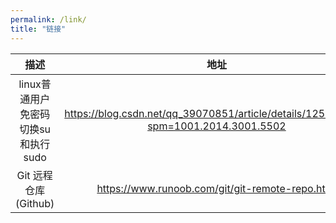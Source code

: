 ```yaml
---
permalink: /link/
title: "链接"
---
```



| 描述   | 地址  |
|  :----:  | :----:  |
| linux普通用户免密码切换su和执行sudo  | https://blog.csdn.net/qq_39070851/article/details/125896035?spm=1001.2014.3001.5502 |
|  Git 远程仓库(Github) | https://www.runoob.com/git/git-remote-repo.html |
